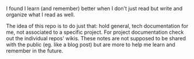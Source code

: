 I found I learn (and remember) better when I don't just read but write and organize what I read as well. 

The idea of this repo is to do just that: hold general, tech documentation for me, not associated to a specific project. For project documentation check out the individual repos' wikis. These notes are not supposed to be shared with the public (eg. like a blog post) but are more to help me learn and remember in the future.
